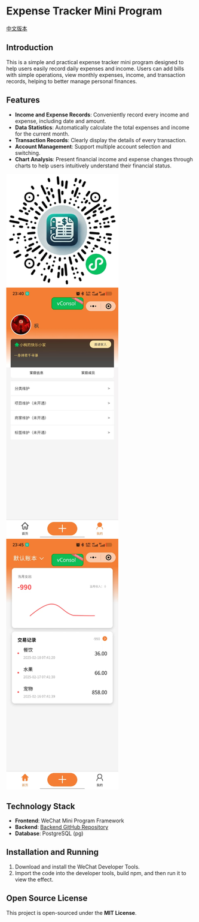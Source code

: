 # Expense Tracker Mini Program
[中文版本](README.md)

## Introduction
This is a simple and practical expense tracker mini program designed to help users easily record daily expenses and income. Users can add bills with simple operations, view monthly expenses, income, and transaction records, helping to better manage personal finances.

## Features
- **Income and Expense Records**: Conveniently record every income and expense, including date and amount.
- **Data Statistics**: Automatically calculate the total expenses and income for the current month.
- **Transaction Records**: Clearly display the details of every transaction.
- **Account Management**: Support multiple account selection and switching.
- **Chart Analysis**: Present financial income and expense changes through charts to help users intuitively understand their financial status.

<img src="./miniprogram/images/qrcode.png" width="300" />
<div>
   <img src="./miniprogram/images/example1.jpg" width="300" />
   <img src="./miniprogram/images/example2.jpg" width="300" />
</div>

## Technology Stack
- **Frontend**: WeChat Mini Program Framework
- **Backend**: [Backend GitHub Repository](https://github.com/lfgyx/cbook_nodejs.git)
- **Database**: PostgreSQL (pg)

## Installation and Running
1. Download and install the WeChat Developer Tools.
2. Import the code into the developer tools, build npm, and then run it to view the effect.

## Open Source License
This project is open-sourced under the **MIT License**.
